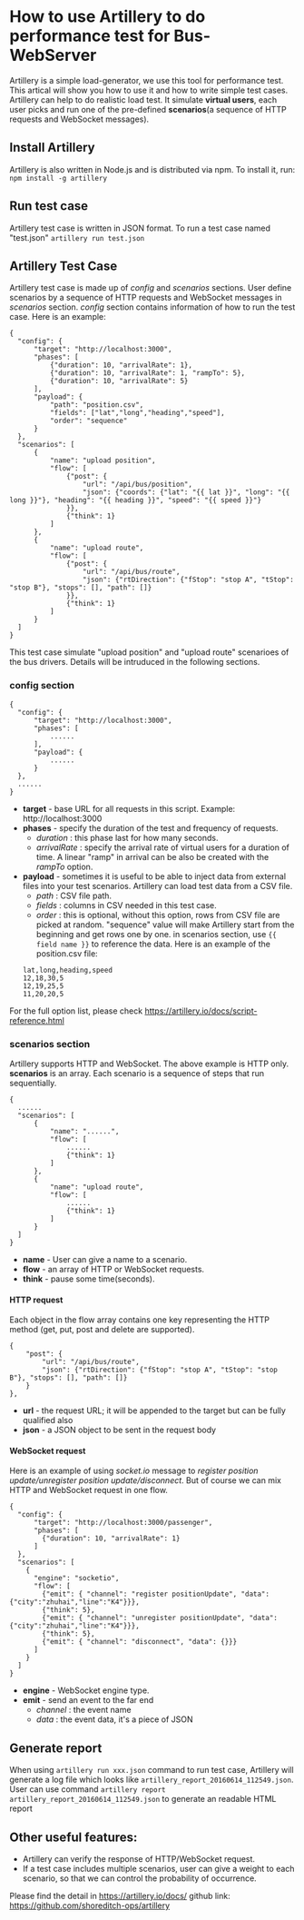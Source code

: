 How to use Artillery to do performance test for Bus-WebServer
=============================================================
Artillery is a simple load-generator, we use this tool for performance test. This artical will show you how to use it and how to write simple test cases.
Artillery can help to do realistic load test. It simulate **virtual users**, each user picks and run one of the pre-defined **scenarios**(a sequence of HTTP requests and WebSocket messages).

## Install Artillery
Artillery is also written in Node.js and is distributed via npm. To install it, run:
`npm install -g artillery`

## Run test case
Artillery test case is written in JSON format. To run a test case named "test.json"
`artillery run test.json`

## Artillery Test Case
Artillery test case is made up of *config* and *scenarios* sections.
User define scenarios by a sequence of HTTP requests and WebSocket messages in *scenarios* section. *config* section contains information of how to run the test case.
Here is an example:
```
{
  "config": {
      "target": "http://localhost:3000",
      "phases": [
          {"duration": 10, "arrivalRate": 1},
          {"duration": 10, "arrivalRate": 1, "rampTo": 5},
          {"duration": 10, "arrivalRate": 5}
      ],
      "payload": {
          "path": "position.csv",
          "fields": ["lat","long","heading","speed"],
          "order": "sequence"
      }
  },
  "scenarios": [
      {
          "name": "upload position",
          "flow": [
              {"post": {
                  "url": "/api/bus/position",
                  "json": {"coords": {"lat": "{{ lat }}", "long": "{{ long }}"}, "heading": "{{ heading }}", "speed": "{{ speed }}"}
              }},
              {"think": 1}
          ]
      },
      {
          "name": "upload route",
          "flow": [
              {"post": {
                  "url": "/api/bus/route",
                  "json": {"rtDirection": {"fStop": "stop A", "tStop": "stop B"}, "stops": [], "path": []}
              }},
              {"think": 1}
          ]
      }
  ]
}
```
This test case simulate "upload position" and "upload route" scenarioes of the bus drivers. Details will be intruduced in the following sections.
### config section
```
{
  "config": {
      "target": "http://localhost:3000",
      "phases": [
          ......
      ],
      "payload": {
          ......
      }
  },
  ......
}
```

* **target** - base URL for all requests in this script. Example: http://localhost:3000
* **phases** - specify the duration of the test and frequency of requests.
    * *duration* : this phase last for how many seconds.
    * *arrivalRate* : specify the arrival rate of virtual users for a duration of time. A linear "ramp" in arrival can be also be created with the *rampTo* option.
* **payload** - sometimes it is useful to be able to inject data from external files into your test scenarios. Artillery can load test data from a CSV file.
    * *path* : CSV file path.
    * *fields* : columns in CSV needed in this test case.
    * *order* : this is optional, without this option, rows from CSV file are picked at random. "sequence" value will make Artillery start from the beginning and get rows one by one.
    in scenarios section, use `{{ field name }}` to reference the data.
    Here is an example of the position.csv file:
    ```
    lat,long,heading,speed
    12,18,30,5
    12,19,25,5
    11,20,20,5
    ```

For the full option list, please check https://artillery.io/docs/script-reference.html

### scenarios section
Artillery supports HTTP and WebSocket. The above example is HTTP only. **scenarios** is an array. Each scenario is a sequence of steps that run sequentially.
```
{
  ......
  "scenarios": [
      {
          "name": "......",
          "flow": [
              ......
              {"think": 1}
          ]
      },
      {
          "name": "upload route",
          "flow": [
              ......
              {"think": 1}
          ]
      }
  ]
}
```

* **name** - User can give a name to a scenario.
* **flow** - an array of HTTP or WebSocket requests.
* **think** - pause some time(seconds).

#### HTTP request
Each object in the flow array contains one key representing the HTTP method (get, put, post and delete are supported).
```
{
	"post": {
        "url": "/api/bus/route",
        "json": {"rtDirection": {"fStop": "stop A", "tStop": "stop B"}, "stops": [], "path": []}
    }
},
```

* **url** - the request URL; it will be appended to the target but can be fully qualified also
* **json** - a JSON object to be sent in the request body

#### WebSocket request
Here is an example of using *socket.io* message to *register position update/unregister position update/disconnect*.
But of course we can mix HTTP and WebSocket request in one flow.
```
{
  "config": {
      "target": "http://localhost:3000/passenger",
      "phases": [
        {"duration": 10, "arrivalRate": 1}
      ]
  },
  "scenarios": [
    {
      "engine": "socketio",
      "flow": [
        {"emit": { "channel": "register positionUpdate", "data": {"city":"zhuhai","line":"K4"}}},
        {"think": 5},
        {"emit": { "channel": "unregister positionUpdate", "data": {"city":"zhuhai","line":"K4"}}},
        {"think": 5},
        {"emit": { "channel": "disconnect", "data": {}}}
      ]
    }
  ]
}
```

* **engine** - WebSocket engine type.
* **emit** - send an event to the far end
    * *channel* : the event name
    * *data* : the event data, it's a piece of JSON 

## Generate report
When using `artillery run xxx.json` command to run test case, Artillery will generate a log file which looks like `artillery_report_20160614_112549.json`. 
User can use command `artillery report artillery_report_20160614_112549.json` to generate an readable HTML report

## Other useful features:
* Artillery can verify the response of HTTP/WebSocket request.
* If a test case includes multiple scenarios, user can give a weight to each scenario, so that we can control the probability of occurrence.

Please find the detail in https://artillery.io/docs/
github link: https://github.com/shoreditch-ops/artillery
